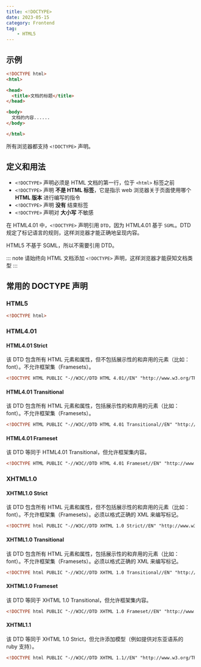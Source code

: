 ```yaml
---
title: <!DOCTYPE>
date: 2023-05-15
category: Frontend
tag:
    - HTML5
---
```


## 示例

```html
<!DOCTYPE html>
<html>

<head>
  <title>文档的标题</title>
</head>

<body>
  文档的内容......
</body>

</html>
```

所有浏览器都支持 `<!DOCTYPE>` 声明。

## 定义和用法

- `<!DOCTYPE>` 声明必须是 HTML 文档的第一行，位于 `<html>` 标签之前
- `<!DOCTYPE>` 声明 **不是 HTML 标签**，它是指示 web 浏览器关于页面使用哪个 **HTML 版本** 进行编写的指令
- `<!DOCTYPE>` 声明 **没有** 结束标签
- `<!DOCTYPE>` 声明对 **大小写** 不敏感

在 HTML4.01 中，`<!DOCTYPE>` 声明引用 `DTD`，因为 HTML4.01 基于 `SGML`。DTD 规定了标记语言的规则，这样浏览器才能正确地呈现内容。

HTML5 不基于 SGML，所以不需要引用 DTD。

::: note
请始终向 HTML 文档添加 `<!DOCTYPE>` 声明，这样浏览器才能获知文档类型
:::

## 常用的 DOCTYPE 声明

### HTML5

```html
<!DOCTYPE html>
```

### HTML4.01

#### HTML4.01 Strict

该 DTD 包含所有 HTML 元素和属性，但不包括展示性的和弃用的元素（比如：font）。不允许框架集（Framesets）。

```html
<!DOCTYPE HTML PUBLIC "-//W3C//DTD HTML 4.01//EN" "http://www.w3.org/TR/html4/strict.dtd">
```

#### HTML4.01 Transitional

该 DTD 包含所有 HTML 元素和属性，包括展示性的和弃用的元素（比如：font）。不允许框架集（Framesets）。

```html
<!DOCTYPE HTML PUBLIC "-//W3C//DTD HTML 4.01 Transitional//EN" "http://www.w3.org/TR/html4/loose.dtd">
```

#### HTML4.01 Frameset

该 DTD 等同于 HTML4.01 Transitional，但允许框架集内容。

```html
<!DOCTYPE HTML PUBLIC "-//W3C//DTD HTML 4.01 Frameset//EN" "http://www.w3.org/TR/html4/frameset.dtd">
```

### XHTML1.0

#### XHTML1.0 Strict

该 DTD 包含所有 HTML 元素和属性，但不包括展示性的和弃用的元素（比如：font）。不允许框架集（Framesets）。必须以格式正确的 XML 来编写标记。

```html
<!DOCTYPE html PUBLIC "-//W3C//DTD XHTML 1.0 Strict//EN" "http://www.w3.org/TR/xhtml1/DTD/xhtml1-strict.dtd">
```

#### XHTML1.0 Transitional

该 DTD 包含所有 HTML 元素和属性，包括展示性的和弃用的元素（比如：font）。不允许框架集（Framesets）。必须以格式正确的 XML 来编写标记。

```html
<!DOCTYPE html PUBLIC "-//W3C//DTD XHTML 1.0 Transitional//EN" "http://www.w3.org/TR/xhtml1/DTD/xhtml1-transitional.dtd">
```

#### XHTML1.0 Frameset

该 DTD 等同于 XHTML 1.0 Transitional，但允许框架集内容。

```html
<!DOCTYPE html PUBLIC "-//W3C//DTD XHTML 1.0 Frameset//EN" "http://www.w3.org/TR/xhtml1/DTD/xhtml1-frameset.dtd">
```

#### XHTML1.1

该 DTD 等同于 XHTML 1.0 Strict，但允许添加模型（例如提供对东亚语系的 ruby 支持）。

```html
<!DOCTYPE html PUBLIC "-//W3C//DTD XHTML 1.1//EN" "http://www.w3.org/TR/xhtml11/DTD/xhtml11.dtd">
```


